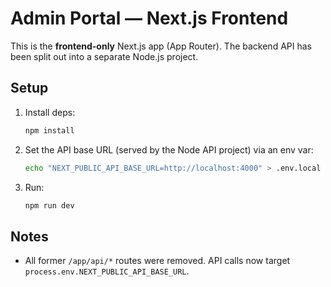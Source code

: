 # Admin Portal — Next.js Frontend

This is the **frontend-only** Next.js app (App Router). The backend API has been split out into a separate Node.js project.

## Setup

1. Install deps:
   ```bash
   npm install
   ```

2. Set the API base URL (served by the Node API project) via an env var:
   ```bash
   echo "NEXT_PUBLIC_API_BASE_URL=http://localhost:4000" > .env.local
   ```

3. Run:
   ```bash
   npm run dev
   ```

## Notes

- All former `/app/api/*` routes were removed. API calls now target `process.env.NEXT_PUBLIC_API_BASE_URL`.